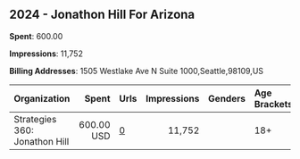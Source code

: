 ## 2024 - Jonathon Hill For Arizona 
**Spent**: 600.00

**Impressions**: 11,752

**Billing Addresses**: 1505 Westlake Ave N Suite 1000,Seattle,98109,US

|Organization|Spent|Urls|Impressions|Genders|Age Brackets|Country Codes|
|:---|---:|:---|---:|:---|:---|:---|
|Strategies 360: Jonathon Hill|600.00 USD|[0](https://www.snap.com/political-ads/asset/639ff36a7355229b785243d7d70061593309f9d0c00c3065b5af0aa520a2e76a?mediaType=mp4)|11,752||18+|united states|
